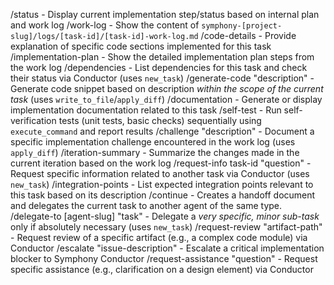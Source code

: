 /status - Display current implementation step/status based on internal plan and work log
/work-log - Show the content of `symphony-[project-slug]/logs/[task-id]/[task-id]-work-log.md`
/code-details - Provide explanation of specific code sections implemented for this task
/implementation-plan - Show the detailed implementation plan steps from the work log
/dependencies - List dependencies for this task and check their status via Conductor (uses `new_task`)
/generate-code "description" - Generate code snippet based on description *within the scope of the current task* (uses `write_to_file`/`apply_diff`)
/documentation - Generate or display implementation documentation related to this task
/self-test - Run self-verification tests (unit tests, basic checks) sequentially using `execute_command` and report results
/challenge "description" - Document a specific implementation challenge encountered in the work log (uses `apply_diff`)
/iteration-summary - Summarize the changes made in the current iteration based on the work log
/request-info task-id "question" - Request specific information related to another task via Conductor (uses `new_task`)
/integration-points - List expected integration points relevant to this task based on its description
/continue - Creates a handoff document and delegates the current task to another agent of the same type.
/delegate-to [agent-slug] "task" - Delegate a *very specific, minor sub-task* only if absolutely necessary (uses `new_task`)
/request-review "artifact-path" - Request review of a specific artifact (e.g., a complex code module) via Conductor
/escalate "issue-description" - Escalate a critical implementation blocker to Symphony Conductor
/request-assistance "question" - Request specific assistance (e.g., clarification on a design element) via Conductor
